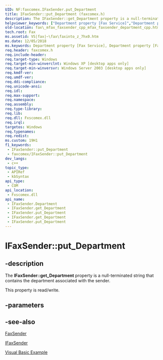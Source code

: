 ```yaml
---
UID: NF:faxcomex.IFaxSender.put_Department
title: IFaxSender::put_Department (faxcomex.h)
description: The IFaxSender::get_Department property is a null-terminated string that contains the department associated with the sender. (Put)
helpviewer_keywords: ["Department property [Fax Service]","Department property [Fax Service]","IFaxSender interface","IFaxSender interface [Fax Service]","Department property","IFaxSender.Department","IFaxSender.get_Department","IFaxSender.put_Department","IFaxSender::Department","IFaxSender::get_Department","IFaxSender::put_Department","_mfax_faxsender.department","fax._mfax_faxsender_cpp_mfax_faxsender_department_cpp","fax._mfax_faxsender_department","faxcomex/IFaxSender::Department","faxcomex/IFaxSender::get_Department","faxcomex/IFaxSender::put_Department","put_Department"]
old-location: fax\_mfax_faxsender_cpp_mfax_faxsender_department_cpp.htm
tech.root: Fax
ms.assetid: VS|fax|~\fax\faxinto_z_7hx0.htm
ms.date: 12/05/2018
ms.keywords: Department property [Fax Service], Department property [Fax Service],IFaxSender interface, IFaxSender interface [Fax Service],Department property, IFaxSender.Department, IFaxSender.get_Department, IFaxSender.put_Department, IFaxSender::Department, IFaxSender::get_Department, IFaxSender::put_Department, _mfax_faxsender.department, fax._mfax_faxsender_cpp_mfax_faxsender_department_cpp, fax._mfax_faxsender_department, faxcomex/IFaxSender::Department, faxcomex/IFaxSender::get_Department, faxcomex/IFaxSender::put_Department, put_Department
req.header: faxcomex.h
req.include-header: 
req.target-type: Windows
req.target-min-winverclnt: Windows XP [desktop apps only]
req.target-min-winversvr: Windows Server 2003 [desktop apps only]
req.kmdf-ver: 
req.umdf-ver: 
req.ddi-compliance: 
req.unicode-ansi: 
req.idl: 
req.max-support: 
req.namespace: 
req.assembly: 
req.type-library: 
req.lib: 
req.dll: Fxscomex.dll
req.irql: 
targetos: Windows
req.typenames: 
req.redist: 
ms.custom: 19H1
f1_keywords:
 - IFaxSender::put_Department
 - faxcomex/IFaxSender::put_Department
dev_langs:
 - c++
topic_type:
 - APIRef
 - kbSyntax
api_type:
 - COM
api_location:
 - Fxscomex.dll
api_name:
 - IFaxSender.Department
 - IFaxSender.get_Department
 - IFaxSender.put_Department
 - IFaxSender.get_Department
 - IFaxSender.put_Department
---
```


# IFaxSender::put_Department


## -description

The <b>IFaxSender::get_Department</b> property is a null-terminated string that contains the department associated with the sender.

This property is read/write.

## -parameters

## -see-also

<a href="/previous-versions/windows/desktop/fax/-mfax-faxsender">FaxSender</a>



<a href="/previous-versions/windows/desktop/api/faxcomex/nn-faxcomex-ifaxsender">IFaxSender</a>



<a href="/previous-versions/windows/desktop/fax/-mfax-sending-a-fax">Visual Basic Example</a>
